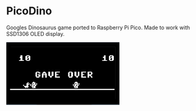 # PicoDino
Googles Dinosaurus game ported to Raspberry Pi Pico. Made to work with SSD1306 OLED display.

![Screenshot from game](demo.png "Screenshot from game")
